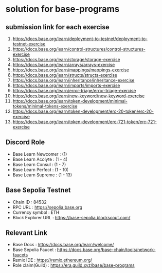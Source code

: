 # solution for base-programs

## submission link for each exercise 

1. https://docs.base.org/learn/deployment-to-testnet/deployment-to-testnet-exercise
2. https://docs.base.org/learn/control-structures/control-structures-exercise
3. https://docs.base.org/learn/storage/storage-exercise
4. https://docs.base.org/learn/arrays/arrays-exercise
5. https://docs.base.org/learn/mappings/mappings-exercise
6. https://docs.base.org/learn/structs/structs-exercise
7. https://docs.base.org/learn/inheritance/inheritance-exercise
8. https://docs.base.org/learn/imports/imports-exercise
9. https://docs.base.org/learn/error-triage/error-triage-exercise
10. https://docs.base.org/learn/new-keyword/new-keyword-exercise
11. https://docs.base.org/learn/token-development/minimal-tokens/minimal-tokens-exercise
12. https://docs.base.org/learn/token-development/erc-20-token/erc-20-exercise
13. https://docs.base.org/learn/token-development/erc-721-token/erc-721-exercise

## Discord Role

- Base Learn Newcomer   : (1)
- Base Learn Acolyte    : (1 - 4)
- Base Learn Consul     : (1 - 7)
- Base Learn Perfect    : (1 - 10)
- Base Learn Supreme    : (1 - 13)

## Base Sepolia Testnet

- Chain ID              : 84532
- RPC URL               : https://sepolia.base.org
- Currency symbol       : ETH
- Block Explorer URL    : https://base-sepolia.blockscout.com/

## Relevant Link

- Base Docs           : https://docs.base.org/learn/welcome/
- Base Sepolia Faucet : https://docs.base.org/base-chain/tools/network-faucets
- Remix IDE           : https://remix.ethereum.org/
- Role claim(Guild)   : https://era.guild.xyz/base/base-programs
